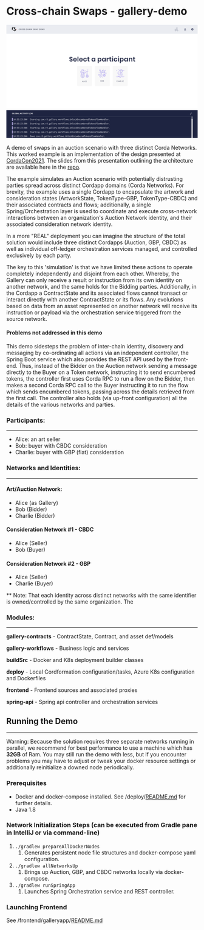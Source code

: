 # Cross-chain Swaps - gallery-demo

![](/frontend/galleryapp/resources/home-screen.png)

A demo of swaps in an auction scenario with three distinct Corda Networks. This worked example is an implementation of the design presented at [CordaCon2021](https://www.cordacon.com/agenda/session/630202). The slides from this presentation outlining the architecture are available here in the [repo](Cross%20Chain%20Swaps%20-%20CordaCon2021.pdf).

The example simulates an Auction scenario with potentially distrusting parties spread across distinct Cordapp domains (Corda Networks). For brevity, the example uses a single Cordapp to encapsulate the artwork and consideration states (ArtworkState, TokenType-GBP, TokenType-CBDC) and their associated contracts and flows; additionally, a single Spring/Orchestration layer is used to coordinate and execute cross-network interactions between an organization's Auction Network identity, and their associated consideration network identity.

In a more "REAL" deployment you can imagine the structure of the total solution would include three distinct Cordapps (Auction, GBP, CBDC) as well as individual off-ledger orchestration services managed, and controlled exclusively by each party.

The key to this 'simulation' is that we have limited these actions to operate completely independently and disjoint from each other. Whereby, the Gallery can only receive a result or instruction from its own identity on another network, and the same holds for the Bidding parties. Additionally, in the Cordapp a ContractState and its associated flows cannot transact or interact directly with another ContractState or its flows. Any evolutions based on data from an asset represented on another network will receive its instruction or payload via the orchestration service triggered from the source network.

#### Problems not addressed in this demo

This demo sidesteps the problem of inter-chain identity, discovery and messaging by co-ordinating all actions via an independent controller, the Spring Boot service which also provides the REST API used by the front-end. Thus, instead of the Bidder on the Auction network sending a message directly to the Buyer on a Token network, instructing it to send encumbered tokens, the controller first uses Corda RPC to run a flow on the Bidder, then makes a second Corda RPC call to the Buyer instructing it to run the flow which sends encumbered tokens, passing across the details retrieved from the first call. The controller also holds (via up-front configuration) all the details of the various networks and parties.

### Participants: 

---

- Alice: an art seller
- Bob: buyer with CBDC consideration
- Charlie: buyer with GBP (fiat) consideration

### Networks and Identities:

---

#### Art/Auction Network:
 - Alice (as Gallery)
 - Bob (Bidder)
 - Charlie (Bidder)

#### Consideration Network #1 - CBDC
 - Alice (Seller)
 - Bob (Buyer)

#### Consideration Network #2 - GBP
 - Alice (Seller)
 - Charlie (Buyer)

** Note: That each identity across distinct networks with the same identifier is owned/controlled by the same organization. The 

### Modules:

---

**gallery-contracts** - ContractState, Contract, and asset def/models

**gallery-workflows** - Business logic and services

**buildSrc** - Docker and K8s deployment builder classes

**deploy** - Local Cordformation configuration/tasks, Azure K8s configuration and Dockerfiles

**frontend** - Frontend sources and associated proxies

**spring-api** - Spring api controller and orchestration services

## Running the Demo

---

Warning: Because the solution requires three separate networks running in parallel, we recommend for best performance to use a machine which has **32GB** of Ram. You may still run the demo with less, but if you encounter problems you may have to adjust or tweak your docker resource settings or additionally
reinitialize a downed node periodically.

### Prerequisites
- Docker and docker-compose installed. See /deploy/[README.md](/deploy/README.md) for further details.
- Java 1.8

### Network Initialization Steps (can be executed from Gradle pane in IntelliJ or via command-line)
1. `./gradlew prepareAllDockerNodes`
    1. Generates persistent node file structures and docker-compose yaml configuration.
2. `./gradlew allNetworksUp`
    1. Brings up Auction, GBP, and CBDC networks locally via docker-compose.
3. `./gradlew runSpringApp`
    1. Launches Spring Orchestration service and REST controller.

### Launching Frontend

See /frontend/galleryapp/[README.md](/frontend/galleryapp/README.md)
